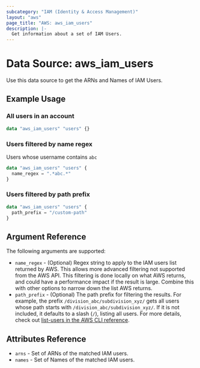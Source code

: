 ```yaml
---
subcategory: "IAM (Identity & Access Management)"
layout: "aws"
page_title: "AWS: aws_iam_users"
description: |-
  Get information about a set of IAM Users.
---
```


# Data Source: aws_iam_users

Use this data source to get the ARNs and Names of IAM Users.

## Example Usage

### All users in an account

```terraform
data "aws_iam_users" "users" {}
```

### Users filtered by name regex

Users whose username contains `abc`

```terraform
data "aws_iam_users" "users" {
  name_regex = ".*abc.*"
}
```

### Users filtered by path prefix

```terraform
data "aws_iam_users" "users" {
  path_prefix = "/custom-path"
}
```

## Argument Reference

The following arguments are supported:

* `name_regex` - (Optional) Regex string to apply to the IAM users list returned by AWS. This allows more advanced filtering not supported from the AWS API. This filtering is done locally on what AWS returns, and could have a performance impact if the result is large. Combine this with other options to narrow down the list AWS returns.
* `path_prefix` - (Optional) The path prefix for filtering the results. For example, the prefix `/division_abc/subdivision_xyz/` gets all users whose path starts with `/division_abc/subdivision_xyz/`. If it is not included, it defaults to a slash (`/`), listing all users. For more details, check out [list-users in the AWS CLI reference][1].

## Attributes Reference

* `arns` - Set of ARNs of the matched IAM users.
* `names` - Set of Names of the matched IAM users.

[1]: https://awscli.amazonaws.com/v2/documentation/api/latest/reference/iam/list-users.html
